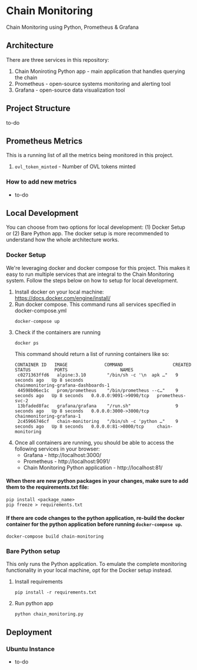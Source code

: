 # Chain Monitoring
Chain Monitoring using Python, Prometheus & Grafana

## Architecture
There are three services in this repository:
1. Chain Moniroting Python app - main application that handles querying the chain
2. Prometheus - open-source systems monitoring and alerting tool
3. Grafana - open-source data visualization tool

## Project Structure
to-do

## Prometheus Metrics
This is a running list of all the metrics being monitored in this project.
1. `ovl_token_minted` - Number of OVL tokens minted
   
### How to add new metrics
- to-do


## Local Development
You can choose from two options for local development: (1) Docker Setup or (2) Bare Python app. The docker setup is more recommended to understand how the whole architecture works.

### Docker Setup
We're leveraging docker and docker compose for this project. This makes it easy to run multiple services that are integral to the Chain Monitoring system. Follow the steps below on how to setup for local development.
1. Install docker on your local machine: https://docs.docker.com/engine/install/
2. Run docker compose. This command runs all services specified in docker-compose.yml
    ```
    docker-compose up
    ```
3. Check if the containers are running
   ```
   docker ps
   ```
   This command should return a list of running containers like so:
   ```
   CONTAINER ID   IMAGE              COMMAND                   CREATED         STATUS         PORTS                    NAMES
    c0271363ffd6   alpine:3.10        "/bin/sh -c '\n  apk …"   9 seconds ago   Up 8 seconds                            chainmonitoring-grafana-dashboards-1
    44598b06ec1c   prom/prometheus    "/bin/prometheus --c…"    9 seconds ago   Up 8 seconds   0.0.0.0:9091->9090/tcp   prometheus-svc-2
    13bfaded8fac   grafana/grafana    "/run.sh"                 9 seconds ago   Up 8 seconds   0.0.0.0:3000->3000/tcp   chainmonitoring-grafana-1
    2c45966746cf   chain-monitoring   "/bin/sh -c 'python …"    9 seconds ago   Up 8 seconds   0.0.0.0:81->8000/tcp     chain-monitoring
   ```
4. Once all containers are running, you should be able to access the following services in your browser:
   - Grafana - http://localhost:3000/
   - Prometheus - http://localhost:9091/
   - Chain Monitoring Python application - http://localhost:81/

#### When there are new python packages in your changes, make sure to add them to the requirements.txt file:
```
pip install <package_name>
pip freeze > requirements.txt
```

#### If there are code changes to the python application, re-build the docker container for the python application before running `docker-compose up`.
```
docker-compose build chain-monitoring
```


### Bare Python setup
This only runs the Python application. To emulate the complete monitoring functionality in your local machine, opt for the Docker setup instead.
1. Install requirements
   ```
   pip install -r requirements.txt
   ```
2. Run python app
   ```
   python chain_monitoring.py
   ```

## Deployment
### Ubuntu Instance
- to-do